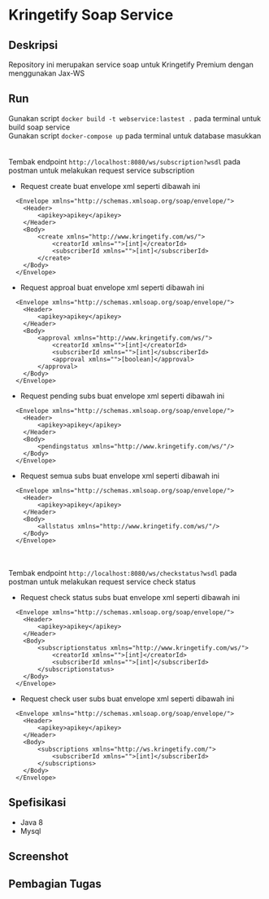 # Kringetify Soap Service



## Deskripsi

Repository ini merupakan service soap untuk Kringetify Premium dengan menggunakan Jax-WS
## Run
Gunakan script `docker build -t webservice:lastest .` pada terminal untuk build soap service<br>
Gunakan script `docker-compose up` pada terminal untuk database masukkan <br><br><br>
Tembak endpoint `http://localhost:8080/ws/subscription?wsdl` pada postman untuk melakukan request service subscription<br>
- Request create buat envelope xml seperti dibawah ini
```
  <Envelope xmlns="http://schemas.xmlsoap.org/soap/envelope/">
    <Header>
        <apikey>apikey</apikey>
    </Header>
    <Body>
        <create xmlns="http://www.kringetify.com/ws/">
            <creatorId xmlns="">[int]</creatorId>
            <subscriberId xmlns="">[int]</subscriberId>
        </create>
    </Body>
  </Envelope>
```
- Request approal buat envelope xml seperti dibawah ini
```
  <Envelope xmlns="http://schemas.xmlsoap.org/soap/envelope/">
    <Header>
        <apikey>apikey</apikey>
    </Header>
    <Body>
        <approval xmlns="http://www.kringetify.com/ws/">
            <creatorId xmlns="">[int]</creatorId>
            <subscriberId xmlns="">[int]</subscriberId>
            <approval xmlns="">[boolean]</approval>
        </approval>
    </Body>
  </Envelope>
```
- Request pending subs buat envelope xml seperti dibawah ini
```
  <Envelope xmlns="http://schemas.xmlsoap.org/soap/envelope/">
    <Header>
        <apikey>apikey</apikey>
    </Header>
    <Body>
        <pendingstatus xmlns="http://www.kringetify.com/ws/"/>
    </Body>
  </Envelope>
```
- Request semua subs buat envelope xml seperti dibawah ini
```
  <Envelope xmlns="http://schemas.xmlsoap.org/soap/envelope/">
    <Header>
        <apikey>apikey</apikey>
    </Header>
    <Body>
        <allstatus xmlns="http://www.kringetify.com/ws/"/>
    </Body>
  </Envelope>
```

<br><br>
Tembak endpoint `http://localhost:8080/ws/checkstatus?wsdl` pada postman untuk melakukan request service check status<br>
- Request check status subs buat envelope xml seperti dibawah ini
```
  <Envelope xmlns="http://schemas.xmlsoap.org/soap/envelope/">
    <Header>
        <apikey>apikey</apikey>
    </Header>
    <Body>
        <subscriptionstatus xmlns="http://www.kringetify.com/ws/">
            <creatorId xmlns="">[int]</creatorId>
            <subscriberId xmlns="">[int]</subscriberId>
        </subscriptionstatus>
    </Body>
  </Envelope>
```
- Request check user subs buat envelope xml seperti dibawah ini
```
  <Envelope xmlns="http://schemas.xmlsoap.org/soap/envelope/">
    <Header>
        <apikey>apikey</apikey>
    </Header>
    <Body>
        <subscriptions xmlns="http://ws.kringetify.com/">
            <subscriberId xmlns="">[int]</subscriberId>
        </subscriptions>
    </Body>
  </Envelope>
```


## Spefisikasi
- Java 8
- Mysql
## Screenshot

## Pembagian Tugas
